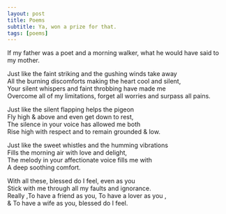 ```yaml
---
layout: post
title: Poems
subtitle: Ya, won a prize for that.
tags: [poems]
---
```

If my father was a poet and a morning walker, what he would have said to my mother.


Just like the faint striking and the gushing winds take away<br/>
All the burning discomforts making the heart cool and silent,<br/>
Your silent whispers and faint throbbing have made me<br/>
Overcome all of my limitations, forget all worries and surpass all pains.<br/>


Just like the silent flapping helps the pigeon<br/>
Fly high & above and even get down to rest,<br/>
The silence in your voice has allowed me both<br/>
Rise high with respect and to remain grounded & low.


Just like the sweet whistles and the humming vibrations<br/>
Fills the morning air with love and delight,<br/>
The melody in your affectionate voice fills me with<br/>
A deep soothing comfort.


With all these, blessed do I feel, even as you <br/>
Stick with me through all my faults and ignorance.<br/>
Really ,To have a friend as you, To have a lover as you , <br/>
& To have a wife as you, blessed do I feel.
